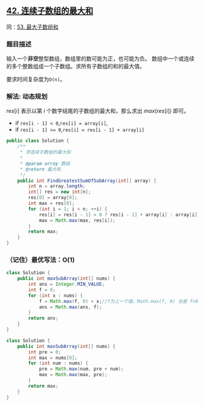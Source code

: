 ## [42. 连续子数组的最大和](https://leetcode.cn/problems/lian-xu-zi-shu-zu-de-zui-da-he-lcof/)
同：[53. 最大子数组和](https://leetcode.cn/problems/maximum-subarray/description/)
### 题目描述

输入一个**非空**整型数组，数组里的数可能为正，也可能为负。
数组中一个或连续的多个整数组成一个子数组。求所有子数组的和的最大值。

要求时间复杂度为`O(n)`。

### 解法: 动态规划

$res[i]$ 表示以第 $i$ 个数字结尾的子数组的最大和，那么求出 $max(res[i])$ 即可。

- if `res[i - 1] < 0`,`res[i] = array[i]`,
- if `res[i - 1] >= 0`,`res[i] = res[i - 1] + array[i]`

```java
public class Solution {
    /**
     * 求连续子数组的最大和
     *
     * @param array 数组
     * @return 最大和
     */
    public int FindGreatestSumOfSubArray(int[] array) {
        int n = array.length;
        int[] res = new int[n];
        res[0] = array[0];
        int max = res[0];
        for (int i = 1; i < n; ++i) {
            res[i] = res[i - 1] > 0 ? res[i - 1] + array[i] : array[i];//要是小于0就是减，不如不要
            max = Math.max(max, res[i]);
        }
        return max;
    }
}
```

### （记住）最优写法：O(1)
```java
class Solution {
    public int maxSubArray(int[] nums) {
        int ans = Integer.MIN_VALUE;
        int f = 0;
        for (int x : nums) {
            f = Math.max(f, 0) + x;//f为上一个值，Math.max(f, 0) 也是 f>0?f:0
            ans = Math.max(ans, f);
        }
        return ans;
    }
}
```
```java
class Solution {
    public int maxSubArray(int[] nums) {
        int pre = 0;
        int max = nums[0];
        for (int num : nums) {
            pre = Math.max(num, pre + num);
            max = Math.max(max, pre);
        }
        return max;
    }
}
```

